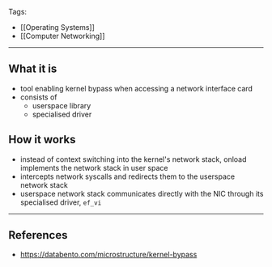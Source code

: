 Tags:
- [[Operating Systems]]
- [[Computer Networking]]
---
## What it is
- tool enabling kernel bypass when accessing a network interface card
- consists of
    - userspace library
    - specialised driver

## How it works
- instead of context switching into the kernel's network stack, onload implements the network stack in user space
- intercepts network syscalls and redirects them to the userspace network stack
- userspace network stack communicates directly with the NIC through its specialised driver, `ef_vi`
---
## References
- https://databento.com/microstructure/kernel-bypass